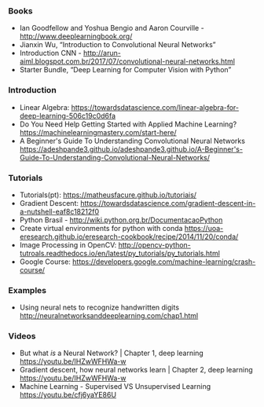 
### Books
* Ian Goodfellow and Yoshua Bengio and Aaron Courville - http://www.deeplearningbook.org/
* Jianxin Wu, “Introduction to Convolutional Neural Networks”
* Introduction CNN - http://arun-aiml.blogspot.com.br/2017/07/convolutional-neural-networks.html
* Starter Bundle, “Deep Learning for Computer Vision with Python”

### Introduction
* Linear Algebra: https://towardsdatascience.com/linear-algebra-for-deep-learning-506c19c0d6fa 
* Do You Need Help Getting Started with Applied Machine Learning?
https://machinelearningmastery.com/start-here/
* A Beginner's Guide To Understanding Convolutional Neural Networks
https://adeshpande3.github.io/adeshpande3.github.io/A-Beginner's-Guide-To-Understanding-Convolutional-Neural-Networks/

### Tutorials
 * Tutorials(pt): https://matheusfacure.github.io/tutoriais/ 
 * Gradient Descent: https://towardsdatascience.com/gradient-descent-in-a-nutshell-eaf8c18212f0
 * Python Brasil - http://wiki.python.org.br/DocumentacaoPython 
 * Create virtual environments for python with conda
https://uoa-eresearch.github.io/eresearch-cookbook/recipe/2014/11/20/conda/
 * Image Processing in OpenCV: http://opencv-python-tutroals.readthedocs.io/en/latest/py_tutorials/py_tutorials.html 
 * Google Course: https://developers.google.com/machine-learning/crash-course/

### Examples
* Using neural nets to recognize handwritten digits
http://neuralnetworksanddeeplearning.com/chap1.html

### Videos
* But what *is* a Neural Network? | Chapter 1, deep learning
https://youtu.be/IHZwWFHWa-w
* Gradient descent, how neural networks learn | Chapter 2, deep learning
https://youtu.be/IHZwWFHWa-w
* Machine Learning - Supervised VS Unsupervised Learning
https://youtu.be/cfj6yaYE86U
